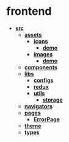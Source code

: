 <!-- generated by markdown-notes-tree -->

# frontend

<!-- optional markdown-notes-tree directory description starts here -->

<!-- optional markdown-notes-tree directory description ends here -->

- [**src**](src)
  - [**assets**](src/assets)
    - [**icons**](src/assets/icons)
      - [**demo**](src/assets/icons/demo)
    - [**images**](src/assets/images)
      - [**demo**](src/assets/images/demo)
  - [**components**](src/components)
  - [**libs**](src/libs)
    - [**configs**](src/libs/configs)
    - [**redux**](src/libs/redux)
    - [**utils**](src/libs/utils)
      - [**storage**](src/libs/utils/storage)
  - [**navigators**](src/navigators)
  - [**pages**](src/pages)
    - [**ErrorPage**](src/pages/ErrorPage)
  - [**theme**](src/theme)
  - [**types**](src/types)
